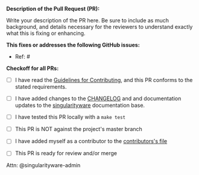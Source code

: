 **Description of the Pull Request (PR):**

Write your description of the PR here. Be sure to include as much background,
and details necessary for the reviewers to understand exactly what this is
fixing or enhancing.


**This fixes or addresses the following GitHub issues:**

- Ref: #


**Checkoff for all PRs:**

- [ ] I have read the [Guidelines for Contributing](https://github.com/singularityware/singularity/blob/master/CONTRIBUTING.md), and this PR conforms to the stated requirements.
- [ ] I have added changes to the [CHANGELOG](https://github.com/singularityware/singularity/blob/master/CHANGELOG.md) and and documentation updates to the [singularityware](https://www.github.com/singularityware/singularityware.github.io) documentation base.
- [ ] I have tested this PR locally with a `make test`
- [ ] This PR is NOT against the project's master branch
- [ ] I have added myself as a contributor to the [contributors's file](https://github.com/singularityware/singularity/blob/master/CONTRIBUTORS.md)
- [ ] This PR is ready for review and/or merge


Attn: @singularityware-admin
